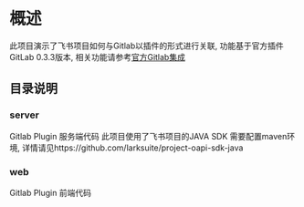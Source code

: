 # 概述

此项目演示了飞书项目如何与Gitlab以插件的形式进行关联, 功能基于官方插件GitLab 0.3.3版本, 相关功能请参考[官方Gitlab集成](https://project.feishu.cn/b/helpcenter/1ykiuvvj/5svra4v1)

## 目录说明
### server
Gitlab Plugin 服务端代码
此项目使用了飞书项目的JAVA SDK 需要配置maven环境, 详情请见https://github.com/larksuite/project-oapi-sdk-java

### web
Gitlab Plugin 前端代码
